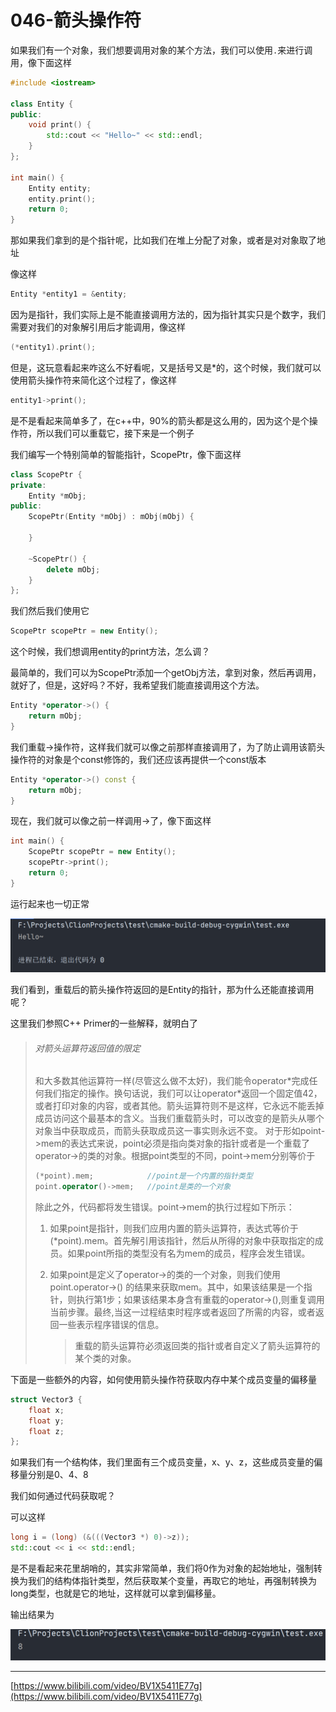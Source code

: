 # 046-箭头操作符

如果我们有一个对象，我们想要调用对象的某个方法，我们可以使用`.`来进行调用，像下面这样

```c++
#include <iostream>

class Entity {
public:
    void print() {
        std::cout << "Hello~" << std::endl;
    }
};

int main() {
    Entity entity;
    entity.print();
    return 0;
}
```

那如果我们拿到的是个指针呢，比如我们在堆上分配了对象，或者是对对象取了地址

像这样

```c++
Entity *entity1 = &entity;
```

因为是指针，我们实际上是不能直接调用方法的，因为指针其实只是个数字，我们需要对我们的对象解引用后才能调用，像这样

```c++
(*entity1).print();
```

但是，这玩意看起来咋这么不好看呢，又是括号又是*的，这个时候，我们就可以使用箭头操作符来简化这个过程了，像这样

```c++
entity1->print();
```

是不是看起来简单多了，在c++中，90%的箭头都是这么用的，因为这个是个操作符，所以我们可以重载它，接下来是一个例子

我们编写一个特别简单的智能指针，ScopePtr，像下面这样

```c++
class ScopePtr {
private:
    Entity *mObj;
public:
    ScopePtr(Entity *mObj) : mObj(mObj) {

    }

    ~ScopePtr() {
        delete mObj;
    }
};
```

我们然后我们使用它

```c++
ScopePtr scopePtr = new Entity();
```

这个时候，我们想调用entity的print方法，怎么调？

最简单的，我们可以为ScopePtr添加一个getObj方法，拿到对象，然后再调用，就好了，但是，这好吗？不好，我希望我们能直接调用这个方法。

```c++
Entity *operator->() {
    return mObj;
}
```

我们重载->操作符，这样我们就可以像之前那样直接调用了，为了防止调用该箭头操作符的对象是个const修饰的，我们还应该再提供一个const版本

```c++
Entity *operator->() const {
    return mObj;
}
```
现在，我们就可以像之前一样调用->了，像下面这样

```c++
int main() {
    ScopePtr scopePtr = new Entity();
    scopePtr->print();
    return 0;
}
```
运行起来也一切正常

![image-20220404232650252](img/image-20220404232650252.png)

我们看到，重载后的箭头操作符返回的是Entity的指针，那为什么还能直接调用呢？

这里我们参照C++ Primer的一些解释，就明白了

> ###### 对箭头运算符返回值的限定
>
> 和大多数其他运算符一样(尽管这么做不太好)，我们能令operator\*完成任何我们指定的操作。换句话说，我们可以让operator\*返回一个固定值42，或者打印对象的内容，或者其他。箭头运算符则不是这样，它永远不能丢掉成员访问这个最基本的含义。当我们重载箭头时，可以改变的是箭头从哪个对象当中获取成员，而箭头获取成员这一事实则永远不变。 对于形如point->mem的表达式来说，point必须是指向类对象的指针或者是一个重载了operator->的类的对象。根据point类型的不同，point->mem分别等价于 
>
> ```c++
> (*point).mem;            //point是一个内置的指针类型
> point.operator()->mem;   //point是类的一个对象
> ```
>
> 除此之外，代码都将发生错误。point->mem的执行过程如下所示：
>
> 1. 如果point是指针，则我们应用内置的箭头运算符，表达式等价于(\*point).mem。首先解引用该指针，然后从所得的对象中获取指定的成员。如果point所指的类型没有名为mem的成员，程序会发生错误。
>
> 2. 如果point是定义了operator->的类的一个对象，则我们使用point.operator->() 的结果来获取mem。其中，如果该结果是一个指针，则执行第1步；如果该结果本身含有重载的operator->(),则重复调用当前步骤。最终,当这一过程结束时程序或者返回了所需的内容，或者返回一些表示程序错误的信息。
>
>    > 重载的箭头运算符必须返回类的指针或者自定义了箭头运算符的某个类的对象。

下面是一些额外的内容，如何使用箭头操作符获取内存中某个成员变量的偏移量

```c++
struct Vector3 {
    float x;
    float y;
    float z;
};
```

如果我们有一个结构体，我们里面有三个成员变量，x、y、z，这些成员变量的偏移量分别是0、4、8

我们如何通过代码获取呢？

可以这样

```c++
long i = (long) (&(((Vector3 *) 0)->z));
std::cout << i << std::endl;
```

是不是看起来花里胡哨的，其实非常简单，我们将0作为对象的起始地址，强制转换为我们的结构体指针类型，然后获取某个变量，再取它的地址，再强制转换为long类型，也就是它的地址，这样就可以拿到偏移量。

输出结果为

![image-20220405002442086](img/image-20220405002442086.png)

***

[https://www.bilibili.com/video/BV1X5411E77g](https://www.bilibili.com/video/BV1X5411E77g)
